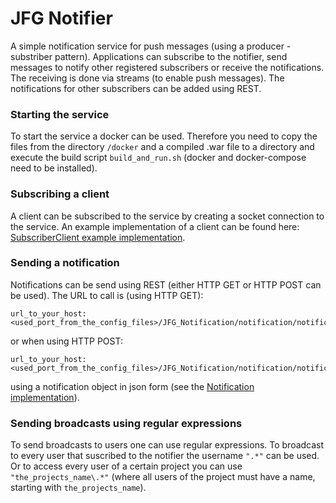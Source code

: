 # JFG Notifier

A simple notification service for push messages (using a producer - substriber pattern). Applications can subscribe to the notifier, send messages to notify other registered subscribers or receive the notifications. The receiving 
is done via streams (to enable push messages). The notifications for other subscribers can be added using REST.

### Starting the service

To start the service a docker can be used. Therefore you need to copy the files from the directory `/docker` and a compiled .war file to a directory and execute the build script `build_and_run.sh` (docker and docker-compose need to be installed).

### Subscribing a client

A client can be subscribed to the service by creating a socket connection to the service. An example implementation of a client can be found here: [SubscriberClient example implementation](https://github.com/tfassbender/notifier/blob/master/src/main/java/net/jfabricationgames/notifier/subscriber/SubscriberClient.java).

### Sending a notification

Notifications can be send using REST (either HTTP GET or HTTP POST can be used). The URL to call is (using HTTP GET):

    url_to_your_host:<used_port_from_the_config_files>/JFG_Notification/notification/notification/notify/<from_user>/<to_user>/<the_message_you_want_to_send>

or when using HTTP POST:

    url_to_your_host:<used_port_from_the_config_files>/JFG_Notification/notification/notification/notify
    
using a notification object in json form (see the [Notification implementation](https://github.com/tfassbender/notifier/blob/master/src/main/java/net/jfabricationgames/notifier/notification/Notification.java)).

### Sending broadcasts using regular expressions

To send broadcasts to users one can use regular expressions. To broadcast to every user that suscribed to the notifier the username `".*"` can be used. Or to access every user of a certain project you can use `"the_projects_name\.*"` (where all users of the project must have a name, starting with `the_projects_name`).